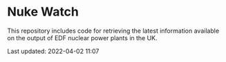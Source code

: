 # Nuke Watch

This repository includes code for retrieving the latest information available on the output of EDF nuclear power plants in the UK.

Last updated: 2022-04-02 11:07
